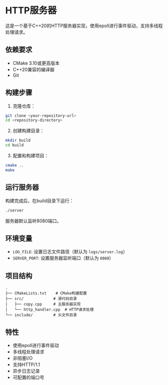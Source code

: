 # HTTP服务器

这是一个基于C++20的HTTP服务器实现，使用epoll进行事件驱动，支持多线程处理请求。

## 依赖要求

- CMake 3.10或更高版本
- C++20兼容的编译器
- Git

## 构建步骤

1. 克隆仓库：
```bash
git clone <your-repository-url>
cd <repository-directory>
```

2. 创建构建目录：
```bash
mkdir build
cd build
```

3. 配置和构建项目：
```bash
cmake ..
make
```

## 运行服务器

构建完成后，在build目录下运行：
```bash
./server
```

服务器默认监听8080端口。

## 环境变量

- `LOG_FILE`: 设置日志文件路径（默认为 `logs/server.log`）
- `SERVER_PORT`: 设置服务器监听端口（默认为 `8080`）

## 项目结构

```
.
├── CMakeLists.txt    # CMake构建配置
├── src/             # 源代码目录
│   ├── copy.cpp     # 主服务器实现
│   └── http_handler.cpp  # HTTP请求处理
└── include/         # 头文件目录
```

## 特性

- 使用epoll进行事件驱动
- 多线程处理请求
- 非阻塞I/O
- 支持HTTP/1.1
- 异步日志记录
- 可配置的端口号 